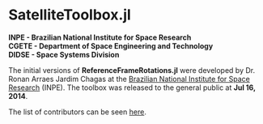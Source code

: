 SatelliteToolbox.jl
===================

**INPE - Brazilian National Institute for Space Research**  
**CGETE - Department of Space Engineering and Technology**  
**DIDSE - Space Systems Division**

The initial versions of **ReferenceFrameRotations.jl** were developed by Dr.
Ronan Arraes Jardim Chagas at the [Brazilian National Institute for Space
Research](http://www.inpe.br) (INPE). The toolbox was released to the general
public at **Jul 16, 2014**.

The list of contributors can be seen
[here](https://github.com/JuliaSpace/ReferenceFrameRotations.jl/graphs/contributors).
